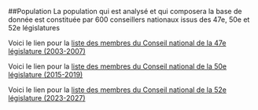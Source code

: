##Population
La population qui est analysé et qui composera la base de donnée est constituée par 600 conseillers nationaux issus des 47e, 50e et 52e législatures

Voici le lien pour la [liste des membres du Conseil national de la 47e législature (2003-2007)](https://fr.wikipedia.org/wiki/Liste_des_membres_du_Conseil_national_suisse_(2003-2007)) 

Voici le lien pour la [liste des membres du Conseil national de la 50e législature (2015-2019)](https://fr.wikipedia.org/wiki/50e_l%C3%A9gislature_de_l%27Assembl%C3%A9e_f%C3%A9d%C3%A9rale_suisse)

Voici le lien pour la [liste des membres du Conseil national de la 52e législature (2023-2027)](https://fr.wikipedia.org/wiki/Liste_des_membres_du_Conseil_national_suisse_(2023-2027)) 